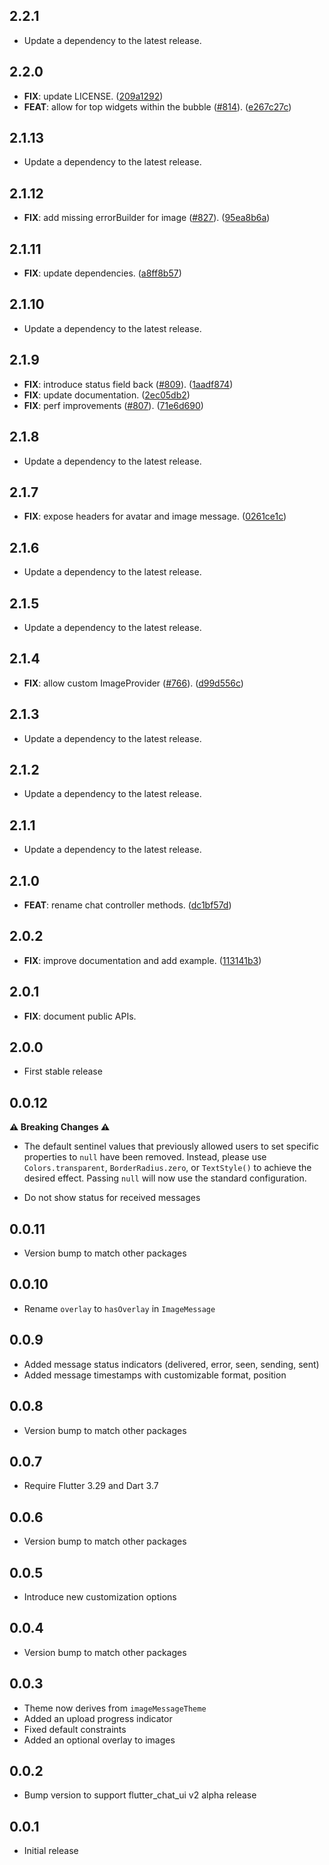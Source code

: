 ## 2.2.1

 - Update a dependency to the latest release.

## 2.2.0

 - **FIX**: update LICENSE. ([209a1292](https://github.com/flyerhq/flutter_chat_ui/commit/209a129297ebe7fd202e41273c9c0ddd52b8b983))
 - **FEAT**: allow for top widgets within the bubble ([#814](https://github.com/flyerhq/flutter_chat_ui/issues/814)). ([e267c27c](https://github.com/flyerhq/flutter_chat_ui/commit/e267c27ca2ac8541e4f7c4ba05ee38cecaa1f9b6))

## 2.1.13

 - Update a dependency to the latest release.

## 2.1.12

 - **FIX**: add missing errorBuilder for image ([#827](https://github.com/flyerhq/flutter_chat_ui/issues/827)). ([95ea8b6a](https://github.com/flyerhq/flutter_chat_ui/commit/95ea8b6ac228696d08a4124320a4a6b8745db7e9))

## 2.1.11

 - **FIX**: update dependencies. ([a8ff8b57](https://github.com/flyerhq/flutter_chat_ui/commit/a8ff8b573a25146d5c78b1014c9caa3126d1de40))

## 2.1.10

 - Update a dependency to the latest release.

## 2.1.9

 - **FIX**: introduce status field back ([#809](https://github.com/flyerhq/flutter_chat_ui/issues/809)). ([1aadf874](https://github.com/flyerhq/flutter_chat_ui/commit/1aadf8747d81672422a0e40363b0c2aeaa9e3efd))
 - **FIX**: update documentation. ([2ec05db2](https://github.com/flyerhq/flutter_chat_ui/commit/2ec05db24f3fb469658a3fd3a27a7c3c739826e9))
 - **FIX**: perf improvements ([#807](https://github.com/flyerhq/flutter_chat_ui/issues/807)). ([71e6d690](https://github.com/flyerhq/flutter_chat_ui/commit/71e6d69027d520c351b00c5e85e30cd97dabd321))

## 2.1.8

 - Update a dependency to the latest release.

## 2.1.7

 - **FIX**: expose headers for avatar and image message. ([0261ce1c](https://github.com/flyerhq/flutter_chat_ui/commit/0261ce1cbace258836f90c83d7d1348fc6253ab5))

## 2.1.6

 - Update a dependency to the latest release.

## 2.1.5

 - Update a dependency to the latest release.

## 2.1.4

 - **FIX**: allow custom ImageProvider ([#766](https://github.com/flyerhq/flutter_chat_ui/issues/766)). ([d99d556c](https://github.com/flyerhq/flutter_chat_ui/commit/d99d556c58d624f09c35d3c84d1d5de96a02fe9e))

## 2.1.3

 - Update a dependency to the latest release.

## 2.1.2

 - Update a dependency to the latest release.

## 2.1.1

 - Update a dependency to the latest release.

## 2.1.0

 - **FEAT**: rename chat controller methods. ([dc1bf57d](https://github.com/flyerhq/flutter_chat_ui/commit/dc1bf57d9b5f9655805589fdda5581759b9cc1a9))

## 2.0.2

 - **FIX**: improve documentation and add example. ([113141b3](https://github.com/flyerhq/flutter_chat_ui/commit/113141b31de52a166eea54625f4cdd5b80bb897a))

## 2.0.1

 - **FIX**: document public APIs.

## 2.0.0

- First stable release

## 0.0.12

**⚠️ Breaking Changes ⚠️**

- The default sentinel values that previously allowed users to set specific properties to `null` have been removed. Instead, please use `Colors.transparent`, `BorderRadius.zero`, or `TextStyle()` to achieve the desired effect. Passing `null` will now use the standard configuration.

- Do not show status for received messages

## 0.0.11

- Version bump to match other packages

## 0.0.10

- Rename `overlay` to `hasOverlay` in `ImageMessage`

## 0.0.9

- Added message status indicators (delivered, error, seen, sending, sent)
- Added message timestamps with customizable format, position

## 0.0.8

- Version bump to match other packages

## 0.0.7

- Require Flutter 3.29 and Dart 3.7

## 0.0.6

- Version bump to match other packages

## 0.0.5

- Introduce new customization options

## 0.0.4

- Version bump to match other packages

## 0.0.3

- Theme now derives from `imageMessageTheme`
- Added an upload progress indicator
- Fixed default constraints
- Added an optional overlay to images

## 0.0.2

- Bump version to support flutter_chat_ui v2 alpha release

## 0.0.1

- Initial release
